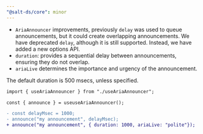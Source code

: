 ```yaml
---
"@salt-ds/core": minor
---
```


- `AriaAnnouncer` improvements, previously `delay` was used to queue announcements, but it could create overlapping announcements. We have deprecated `delay`, although it is still supported. Instead, we have added a new options API.
- `duration`: provides a sequential delay between announcements, ensuring they do not overlap.
- `ariaLive` determines the importance and urgency of the announcement.

The default duration is 500 msecs, unless specified.

```diff
import { useAriaAnnouncer } from "./useAriaAnnouncer";

const { announce } = useuseAriaAnnouncer();

- const delayMsec = 1000;
- announce("my announcement", delayMsec);
+ announce("my announcement", { duration: 1000, ariaLive: "polite"});
```
